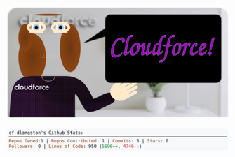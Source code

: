 <!-- 
Version 3.0.8
Built Sat Jun 29 2024 05:34:58 GMT+0000 (Coordinated Universal Time)
-->

<h1 align="center">
  <a href="https://github.com/cf-dlangston/cf-dlangston/tree/master/src" title="Click to View Source">
    <picture width="100%" alt="Dylan">
      <source media="(prefers-color-scheme: dark)" srcset="dylan-dark.svg?version=3.0.8">
      <img src="dylan-light.svg?version=3.0.8" alt="Dylan">
    </picture>
  </a>
</h1>

<div align="center">
  <picture width="100%" alt="Profile Info and Stats">
    <source media="(prefers-color-scheme: dark)" srcset="stats-dark.svg?version=3.0.8">
    <img src="stats-light.svg?version=3.0.8" alt="Profile Info and Stats">
  </picture>
</div>
